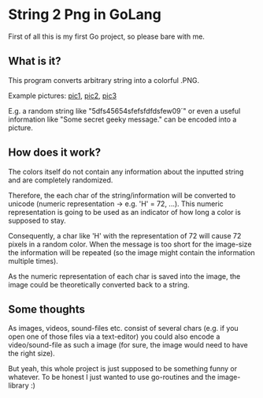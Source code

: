 # String 2 Png in GoLang
First of all this is my first Go project, so please bare with me. 

## What is it?
This program converts arbitrary string into a colorful .PNG. 

Example pictures: [pic1](https://github.com/wsdt/GoLang_StringToPng/blob/master/image_0.png), [pic2](https://github.com/wsdt/GoLang_StringToPng/blob/master/image_1.png), 
[pic3](https://github.com/wsdt/GoLang_StringToPng/blob/master/image_2.png)

E.g. a random string like "5dfs45654sfefsfdfdsfew09´" or even a useful information like "Some secret geeky message." can be encoded into a picture. 

## How does it work?
The colors itself do not contain any information about the inputted string and are completely randomized. 

Therefore, the each char of the string/information will be converted to unicode (numeric representation -> e.g. 'H' = 72, ...). This numeric representation is going to be used as an indicator of how long a color is supposed to stay. 

Consequently, a char like 'H' with the representation of 72 will cause 72 pixels in a random color. When the message is too short for the image-size the information will be repeated (so the image might contain the information multiple times). 

As the numeric representation of each char is saved into the image, the image could be theoretically converted back to a string. 

## Some thoughts
As images, videos, sound-files etc. consist of several chars (e.g. if you open one of those files via a text-editor) you could also encode a video/sound-file as such a image (for sure, the image would need to have the right size). 

But yeah, this whole project is just supposed to be something funny or whatever. To be honest I just wanted to use go-routines and the image-library :)
